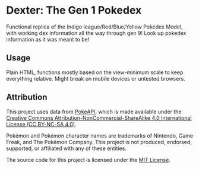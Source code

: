 # Dexter: The Gen 1 Pokedex
Functional replica of the Indigo league/Red/Blue/Yellow Pokedex Model, with working dex information all the way through gen 9! Look up pokedex information as it was meant to be!

## Usage
Plain HTML, functions mostly based on the view-minimum scale to keep everything relative. Might break on mobile devices or untested browsers.

## Attribution
This project uses data from [PokéAPI](https://pokeapi.co/), which is made available under the [Creative Commons Attribution-NonCommercial-ShareAlike 4.0 International License (CC BY-NC-SA 4.0)](https://creativecommons.org/licenses/by-nc-sa/4.0/).

Pokémon and Pokémon character names are trademarks of Nintendo, Game Freak, and The Pokémon Company. This project is not produced, endorsed, supported, or affiliated with any of these entities.

The source code for this project is licensed under the [MIT License](LICENSE).
